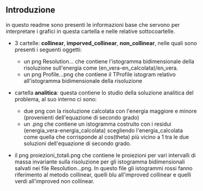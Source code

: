 ## Introduzione
in questo readme sono presenti le informazioni base che servono per interpretare i grafici in questa cartella e nelle relative sottocoartelle.

- 3 cartelle: **collinear**, **imporved_collinear**, **non_collinear**,  nelle quali sono presenti i seguenti oggetti:
    * un png Resolution... che contiene l'istogramma bidimensionale della risoluzione sull'energia come (en_vera-en_calcolata)/en_vera.
    * un png Profile...png che contiene il TProfile istogram relativo all'istogramma bidimensionale della risoluzione

- cartella **analitica**: questa contiene lo studio della soluzione analitica del problema, al suo interno ci sono:
    * due png con la risoluzione calcolata con l'energia maggiore e minore (provenienti dell'equazione di secondo grado)
    * un .png che contiene un istogramma costruito con i residui (energia_vera-energia_calcolata) scegliendo l'energia_calcolata come quella che corrisponde al cos(theta) più vicino a 1 tra le due soluzioni dell'equazione di secondo grado.
- il png proiezioni_totali.png che contiene le proiezioni per vari intervalli di massa invariante sulla risoluzione per gli istogramma bidimensionali salvati nei file Resolution...png. In questo file gli istogrammi rossi fanno riferimento al metodo collinear, quelli blu all'improved collinear e quelli verdi all'improved non collinear.

